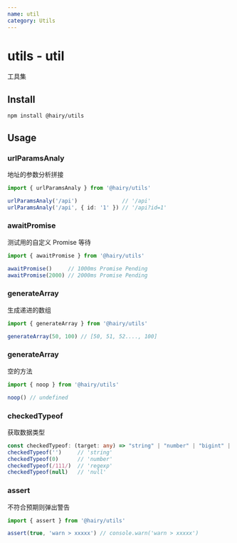 ```yaml
---
name: util
category: Utils
---
```


# utils - util

工具集

## Install

`npm install @hairy/utils`

## Usage

### urlParamsAnaly

地址的参数分析拼接

```typescript
import { urlParamsAnaly } from '@hairy/utils'

urlParamsAnaly('/api')              // '/api'
urlParamsAnaly('/api', { id: '1' }) // '/api?id=1'
```

### awaitPromise

测试用的自定义 Promise 等待

```typescript
import { awaitPromise } from '@hairy/utils'

awaitPromise()     // 1000ms Promise Pending
awaitPromise(2000) // 2000ms Promise Pending
```

### generateArray

生成递进的数组

```typescript
import { generateArray } from '@hairy/utils'

generateArray(50, 100) // [50, 51, 52...., 100]
```

### generateArray

空的方法

```typescript
import { noop } from '@hairy/utils'

noop() // undefined
```

### checkedTypeof

获取数据类型

```typescript
const checkedTypeof: (target: any) => "string" | "number" | "bigint" | "boolean" | "symbol" | "undefined" | "object" | "function" | "null" | "regexp";
checkedTypeof('')     // 'string'
checkedTypeof(0)      // 'number'
checkedTypeof(/111/)  // 'regexp'
checkedTypeof(null)   // 'null'
```

### assert

不符合预期则弹出警告

```typescript
import { assert } from '@hairy/utils'

assert(true, 'warn > xxxxx') // console.warn('warn > xxxxx')
```
